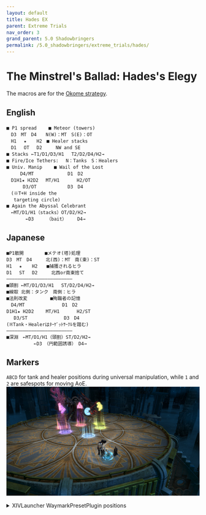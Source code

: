 ```yaml
---
layout: default
title: Hades EX
parent: Extreme Trials
nav_order: 3
grand_parent: 5.0 Shadowbringers
permalink: /5.0_shadowbringers/extreme_trials/hades/
---
```


# The Minstrel's Ballad: Hades's Elegy

The macros are for the [Okome strategy](https://blog.lariceworks.net/archives/268).

## English
```
■ P1 spread　　 ■ Meteor (towers)
　D3　MT　D4　　N(W)：MT　S(E)：OT
　H1　 ★ 　 H2　■ Healer stacks
　D1　 OT 　D2　　　NW and SE
■ Stacks ←T1/D1/D3/H1 　T2/D2/D4/H2→
■ Fire/Ice Tethers:　 N：Tanks　S：Healers
■ Univ. Manip 　　■ Wail of the Lost
　　　D4/MT　　　　　    D1　D2
　D1H1★ H2D2　 MT/H1 　 　 H2/OT
　　　 D3/OT　　　　   　D3　D4
　(※T+H inside the
　 targeting circle)
■ Again the Abyssal Celebrant
　←MT/D1/H1（stacks）OT/D2/H2→
  　　　←D3　   （bait）　   D4→
```

## Japanese
```
■P1散開　　 　　■メテオ(塔)処理
D3　MT　D4　　　北(西)：MT　南(東)：ST
H1　 ★ 　 H2　　■捕獲されるヒラ
D1　 ST 　D2　　　北西or南東捨て
――――――――――――――――――――――――
■頭割 ←MT/D1/D3/H1 　ST/D2/D4/H2→
■線取 北側：タンク　南側：ヒラ
■法則改変　　　　　■殉職者の記憶
　D4/MT　　　　　　 　 D1　D2
D1H1★ H2D2　　 MT/H1 　 　 H2/ST
　 D3/ST　　　　　　　　D3　D4
(※Tank・Healerはﾀｰｹﾞｯﾄｻｰｸﾙを踏む)
――――――――――――――――――――――――
■深淵　←MT/D1/H1（頭割）ST/D2/H2→
　　　　　　←D3　（円範囲誘導）　D4→
```

## Markers

`ABCD` for tank and healer positions during universal manipulation, while `1` and `2` are safespots for moving AoE.
![](images/markers.jpg)
<details markdown=block>
<summary markdown=span>XIVLauncher WaymarkPresetPlugin positions</summary>

```
{"Name":"Hades EX","MapID":693,"A":{"X":100.0,"Y":0.0,"Z":95.35,"ID":0,"Active":true},"B":{"X":104.65,"Y":0.0,"Z":100.0,"ID":1,"Active":true},"C":{"X":100.0,"Y":0.0,"Z":104.65,"ID":2,"Active":true},"D":{"X":95.35,"Y":0.0,"Z":100.0,"ID":3,"Active":true},"One":{"X":94.8,"Y":0.0,"Z":96.0,"ID":4,"Active":true},"Two":{"X":105.2,"Y":0.0,"Z":96.0,"ID":5,"Active":true},"Three":{"X":0.0,"Y":0.0,"Z":0.0,"ID":6,"Active":false},"Four":{"X":0.0,"Y":0.0,"Z":0.0,"ID":7,"Active":false}}
```

</details>